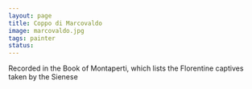 ```yaml
---
layout: page
title: Coppo di Marcovaldo
image: marcovaldo.jpg
tags: painter
status:
---
```


Recorded in the Book of Montaperti, which lists the Florentine captives taken by the Sienese
